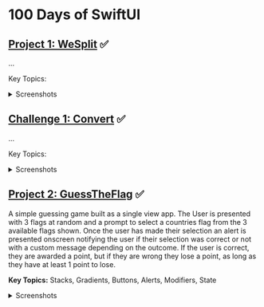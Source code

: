 # 100 Days of SwiftUI

## [Project 1: WeSplit](https://github.com/tiannahenrylewis/100DaysOfSwiftUI/tree/master/WeSplit) :white_check_mark:  
...

Key Topics: 

<details>
  <summary>Screenshots</summary>
</details>

## [Challenge 1: Convert](https://github.com/tiannahenrylewis/100DaysOfSwiftUI/tree/master/Convert) :white_check_mark:  
...

Key Topics:  

<details>
  <summary>Screenshots</summary>
</details>

## [Project 2: GuessTheFlag](https://github.com/tiannahenrylewis/100DaysOfSwiftUI/tree/master/GuessTheFlag) :white_check_mark:  
A simple guessing game built as a single view app. The User is presented with 3 flags at random and a prompt to select a countries flag from the 3 available flags shown. Once the user has made their selection an alert is presented onscreen notifying the user if their selection was correct or not with a custom message depending on the outcome. If the user is correct, they are awarded a point, but if they are wrong they lose a point, as long as they have at least 1 point to lose.

**Key Topics:** Stacks, Gradients, Buttons, Alerts, Modifiers, State

<details>
  <summary>Screenshots</summary>  
  
  ![image](https://user-images.githubusercontent.com/40465736/82842201-a3515e80-9ea6-11ea-8ea3-1588e0599da5.png) 
  
  ![image](https://user-images.githubusercontent.com/40465736/82842219-ae0bf380-9ea6-11ea-943f-ead59bb1e6de.png) 
</details>










